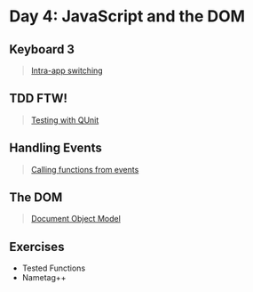 Day 4: JavaScript and the DOM
===

## Keyboard 3

> [Intra-app switching](./notes/keyboard.md)

## TDD FTW!

> [Testing with QUnit](./notes/tdd/md)

## Handling Events

> [Calling functions from events](./notes/handling-events.md)

## The DOM

> [Document Object Model](./notes/dom.md)


## Exercises

- Tested Functions
- Nametag++
